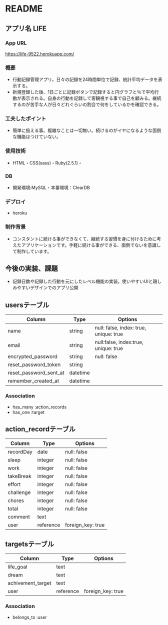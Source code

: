 # README

## アプリ名 LIFE


### App URL
https://life-9522.herokuapp.com/


### 概要
- 行動記録管理アプリ。日々の記録を24時間単位で記録、統計平均データを表示する。
- 新規登録した後、1日ごとに記録ボタンで記録すると円グラフと％で平均行動が表示される。自身の行動を記録して客観視する事で自己を顧みる。継続するのが苦手な人が日々どれぐらいの割合で何をしているかを確認できる。

### 工夫したポイント
- 簡単に扱える事。複雑なことは一切無い。続けるのがイヤになるような面倒な機能はつけていない。

### 使用技術
- HTML・CSS(sass)・Ruby(2.5.1)・
### DB
- 開発環境:MySQL・本番環境：ClearDB

### デプロイ
- heroku

### 制作背景
- コンスタントに続ける事ができなくて、継続する習慣を身に付けるために考えたアプリケーションです。手軽に続ける事ができる、面倒でないを意識して制作しています。

## 今後の実装、課題
- 記録日数や記録した行動を元にしたレベル機能の実装。使いやすいUIと親しみやすいデザインでのアプリ公開



## usersテーブル
|Column|Type|Options|
|------|----|-------|
|name|string|null: false, index: true, unique: true|
|email|string|null:false, index:true, unique: true|
|encrypted_password|string|null: false|
|reset_password_token|string||
|reset_password_sent_at|datetime||
|remember_created_at|datetime||

### Association
- has_many :action_records
- has_one :target

## action_recordテーブル
|Column|Type|Options|
|------|----|-------|
|recordDay|date|null: false|
|sleep|integer|null: false|
|work|integer|null: false|
|takeBreak|integer|null: false|
|effort|integer|null: false|
|challenge|integer|null: false|
|chores|integer|null: false|
|total|integer|null: false|
|comment|text||
|user|reference|foreign_key: true|

## targetsテーブル
|Column|Type|Options|
|------|----|-------|
|life_goal|text||
|dream|text||
|achivement_target|text||
|user|reference|foreign_key: true|

### Association
- belongs_to :user